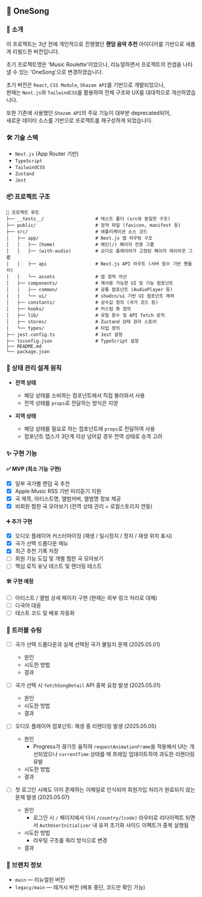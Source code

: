 ## 🎵 OneSong

### 📄 소개

이 프로젝트는 3년 전에 개인적으로 진행했던 **랜덤 음악 추천** 아이디어를 기반으로 새롭게 리빌드한 버전입니다.

초기 프로젝트명은 'Music Roulette'이었으나, 리뉴얼하면서 프로젝트의 컨셉을 나타낼 수 있는 'OneSong'으로 변경하였습니다.

초기 버전은 `React`, `CSS Module`, `Shazam API`를 기반으로 개발되었으나,  
현재는 `Next.js`와 `TailwindCSS`를 활용하여 전체 구조와 UX를 대대적으로 개선하였습니다.

또한 기존에 사용했던 `Shazam API`의 주요 기능이 대부분 deprecated되어,  
새로운 데이터 소스를 기반으로 프로젝트를 재구성하게 되었습니다.

### 🛠 기술 스택

- `Next.js` (App Router 기반)
- `TypeScript`
- `TailwindCSS`
- `Zustand`
- `Jest`

### 📦 프로젝트 구조

```
📁 프로젝트 루트
├── __tests__/                   # 테스트 폴더 (src와 동일한 구조)
├── public/                      # 정적 파일 (favicon, manifest 등)
├── src/                         # 애플리케이션 소스 코드
│   ├── app/                     # Next.js 앱 라우팅 구조
│   │   ├── (home)               # 메인(/) 페이지 전용 그룹
│   │   ├── (with-audio)         # 오디오 플레이어가 고정된 페이지 레이아웃 그룹
│   │   ├── api                  # Next.js API 라우트 (서버 함수 기반 핸들러)
│   │   └── assets               # 앱 정적 자산
│   ├── components/              # 재사용 가능한 UI 및 기능 컴포넌트
│   │   ├── common/              # 공통 컴포넌트 (AudioPlayer 등)
│   │   └── ui/                  # shadcn/ui 기반 UI 컴포넌트 래퍼
│   ├── constants/               # 상수값 정의 (국가 코드 등)
│   ├── hooks/                   # 커스텀 훅 정의
│   ├── lib/                     # 유틸 함수 및 API fetch 로직
│   ├── stores/                  # Zustand 상태 관리 스토어
│   └── types/                   # 타입 정의
├── jest.config.ts               # Jest 설정
├── tsconfig.json                # TypeScript 설정
├── README.md
└── package.json
```

### 🧠 상태 관리 설계 원칙

- **전역 상태**

  - 해당 상태를 소비하는 컴포넌트에서 직접 불러와서 사용
  - 전역 상태를 `props`로 전달하는 방식은 지양

- **지역 상태**
  - 해당 상태를 필요로 하는 컴포넌트에 `props`로 전달하여 사용
  - 컴포넌트 뎁스가 3단계 이상 넘어갈 경우 전역 상태로 승격 고려

### ✨ 구현 기능

#### ✅ MVP (최소 기능 구현)

- [x] 일부 국가별 랜덤 곡 추천
- [x] Apple Music RSS 기반 미리듣기 지원
- [x] 곡 제목, 아티스트명, 앨범커버, 앨범명 정보 제공
- [x] 비회원 찜한 곡 모아보기 (전역 상태 관리 + 로컬스토리지 연동)

#### ➕ 추가 구현

- [x] 오디오 플레이어 커스터마이징 (재생 / 일시정지 / 정지 / 재생 위치 표시)
- [x] 국가 선택 드롭다운 메뉴
- [x] 최근 추천 기록 저장
- [ ] 회원 기능 도입 및 개별 찜한 곡 모아보기
- [ ] 핵심 로직 유닛 테스트 및 렌더링 테스트

#### 🛠 구현 예정

- [ ] 아티스트 / 앨범 상세 페이지 구현 (현재는 외부 링크 처리로 대체)
- [ ] 다국어 대응
- [ ] 테스트 코드 및 배포 자동화

### 🧩 트러블 슈팅

- [ ] 국가 선택 드롭다운과 실제 선택된 국가 불일치 문제 (2025.05.01)

  - 원인
  - 시도한 방법
  - 결과

- [ ] 국가 선택 시 `fetchSongDetail` API 중복 요청 발생 (2025.05.01)

  - 원인
  - 시도한 방법
  - 결과

- [ ] 오디오 플레이어 컴포넌트: 재생 중 리렌더링 발생 (2025.05.05)

  - 원인
    - Progress가 끊기듯 움직여 `requestAnimationFrame`을 적용해서 UI는 개선되었으나 `currentTime` 상태를 매 프레임 업데이트하여 과도한 리렌더링 유발
  - 시도한 방법
  - 결과

- [ ] 첫 로그인 시에도 이미 존제하는 이메일로 인식되어 회원가입 처리가 완료되지 않는 문제 발생 (2025.05.07)
  - 원인
    - 로그인 시 `/` 페이지에서 다시 `/country/[code]` 라우터로 리다이렉트 되면서 `AuthUserInitializer` 내 유저 초기화 사이드 이펙트가 중복 실행됨
  - 시도한 방법
    - 라우팅 구조를 쿼리 방식으로 변경
  - 결과

### 🌿 브랜치 정보

- `main` — 리뉴얼된 버전
- `legacy/main` — 레거시 버전 (배포 중단, 코드만 확인 가능)
